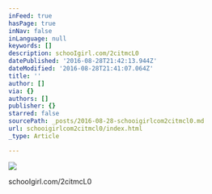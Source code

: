 ```yaml
---
inFeed: true
hasPage: true
inNav: false
inLanguage: null
keywords: []
description: schooIgirl.com/2citmcL0
datePublished: '2016-08-28T21:42:13.944Z'
dateModified: '2016-08-28T21:41:07.064Z'
title: ''
author: []
via: {}
authors: []
publisher: {}
starred: false
sourcePath: _posts/2016-08-28-schooigirlcom2citmcl0.md
url: schooigirlcom2citmcl0/index.html
_type: Article

---
```

![](https://the-grid-user-content.s3-us-west-2.amazonaws.com/e1f91e8a-2d3d-4fb4-af4a-b2dd0e9fb29b.jpg)

schooIgirl.com/2citmcL0